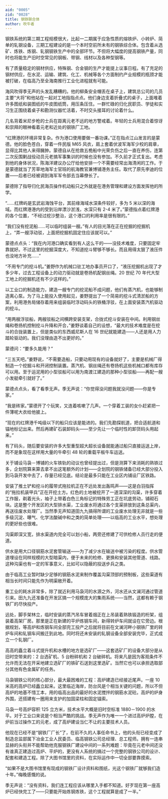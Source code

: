 ```yaml
---
aid: "0005"
zid: "0028"
title: 钢铁联合体
author: 吹牛者
---
```


钢铁系统的第三期工程规模很大，比起一二期属于应急性质的熔铁炉、小转炉、简单的轧钢设备，三期工程建设的是一个本时空前所未有的钢铁综合体。包含着从选矿、炼铁、炼钢、轧钢钢铁生产中的全部环节。不但将大幅度的提高钢铁产量，同时也将能生产旧时空常见的钢板、带钢、线材以及各种型钢等。

有了质量稳定的钢材供应，特殊钢、合金钢的生产才能提上议事日程。有了充足的钢材供应，在水泥、运输、建筑、化工、机械等各个方面制约产业规模的瓶颈才能被打破，在临高乃至全海南推行工业化进程就有可能。

海风吹得季无声的头发乱糟糟的。他的柳条安全帽丢在桌子上，建筑总公司的几员主要“大将”和他站在一起对工地指指点点。他们身边支着折叠式的桌子，上面堆着许多图纸和装图纸的牛皮图纸筒，用压条压住。一群忙碌的归化民职员、学徒和实习生正围绕着桌子和勘测仪器忙活着，不时交头接耳的讨论着什么。

几名背着米尼步枪的士兵在距离元老不远的地方警戒着。年轻的士兵用混合着惊讶和崇拜的眼神看着元老和近处的钢铁厂工地。

“红牌港的环境非常复杂。作为港口使用要做一番功课。”正在指点江山发言的是蒙德。他的脸色苍白，穿着一件民版 M65 风衣，肩上套着伏波军海军少校的肩章，显得比其他人来得臃肿。蒙德自从在抢救五桅船中光荣负伤之后一直在养伤，连第二次反围剿战役动员元老搞军事集训的时候也没有参加。不久前才正式复出。考虑到他的身体状况，陈海洋建议办公厅给他安排一个不需要经常出海清闲的工作。于是蒙德就当了芳草地海军士官班的航海教官兼博铺港务主任。取代了原先李迪的位置——后者已经被调到海军军令部去当幕僚长了。

蒙德除了指导归化民海员操作机动船只之外就是在港务管理和建设方面发挥他的所学。

“……红牌屿是玄武岩海蚀平台，其前缘海域水深条件较好，多为 5 米以深的海域。而红牌港港内的受到沿岸漂沙淤浅，水深只有 2-4 米了。”蒙德指点着红牌港的各个位置，“不经过挖沙整治，这个港口的利用率是很有限的。”

“我们没有挖泥船……可以临时组装一艘。”有人的目光落在正在挖掘的挖掘机上，“弄一艘浮动驳，上面把挖掘机固定住应该就可以。”

蒙德点点头：“我在内河港口确实看到有人这么干的——没技术难度，只要固定牢靠就好。不过这里的挖掘深度大，不知道挖斗臂够不够长。而且用得太狠了液压件也没地方补充……”

“不用专门的挖斗机。”姜野作为机械口驻工地办事员开口了，“液压挖掘机出现了才多少年，过去工程设备上的动力驱动就是卷扬机配钢丝绳。20 世纪 70 年代大型工地上的挖掘机还有不少这样的。”

以工业口的制造能力，建造一艘专门的挖泥船不成问题，他们有蒸汽机，也能够制造离心泵。为了马上能投入使用起见，姜野提出了一个简易的挖斗式清淤船的方案，利用港务局储存着用来组装临时浮动码头的铁桶浮驳，在上面安装蒸汽机驱动的挖斗。

“用两艘浮驳船，两艘驳船之间横跨安装支架，合拢式挖斗安装在中间。利用钢丝绳和卷扬机控制挖斗升降和开合，”姜野谈着自己的设想，“最大的技术难度是在挖斗的合拢装置上，但是类似的东西威尼斯人在 16 世纪就能建造——人还是用人力踏轮驱动的。我们没理由造不出更好的。”

蒙德问：“要多久能用？”

“三五天吧。”姜野说，“不需要造船，只要动用现有的设备就好了，主要是机械厂得制造一个挖掘斗和开闭控制装置。蒸汽机、钢丝绳还有卷扬机这些机械口都有库存可以用。至于运泥用的小型驳船可以用为南渡江建造的那种小型驳船——再配一艘小发艇牵引就好了。”

蒙德点点头，看了看季无声。季无声说：“你觉得没问题我就没问题——你是专家。”

“我是砖家。”蒙德开了个玩笑，又连着咳嗽了几声。一个穿着工装的女仆赶紧把一件薄呢大衣给他披上。

“现在的红牌港千吨级以下的船只应该是能进的。我们先勘探航道，把合适航道和锚地标记出来。然后再建矿石装卸码头——至少先让一个临时性的卸货码头用起来。”

有了码头，随后要安装的许多大型重型超大超长设备就能通过船只直接运送上岸，而不是象现在这样用大量的牛牵引 48 轮的重载平板牛车运送。

关于铺设马袅－博铺的火车铁轨的动议也曾经提出过，但是测算下来消耗的熟铁过多，企划院算来算去拿不出这笔额外的计划——企划院的钢铁储备已经大部分投入到马袅开发中去了，存量已经见底。结论是最多只能在工业区内铺设厂区铁路。

安装了推土铲和挖斗的履带式拖拉机正在不远处发出轰鸣声——这是白羽指挥的“拖拉机装甲兵”正在开挖土方。红色的土地被挖开了一道深深的沟渠，许多穿着工作服，剃着光头，袖子上带着白色三角标记的特殊劳工正在坑底劳动，铺砌石块。这是整个开发区的大型排水渠，工业废水将通过各个支渠排放到这条总渠内，再送往废水处理厂。当然季无声知道田九九搞得所谓的工业废水处理无非就是一些多级沉淀、曝气、化学法酸碱中和之类的简单处理——以临高的工业水平，想处理的更好些也很难。

沟渠即深又宽，排水渠道内完全可以划小船，两旁还修建了可供检修人员行走的便道。

供水是用大口径钢筋水泥套管输送——为了减少水在输送中被污染的程度。供水管道埋设在同样规模的大型暗渠内，便于未来的检修、更换和安装其他管道、线路。这种沟渠也有一定的军事意义，比如可以隐蔽的投送步兵之类。

由于临高工业暂时缺少足够的钢筋水泥来制作覆盖沟渠顶部的预制板，这些渠道有相当长时间只能先作为明渠敞开着。

重工业的耗水非常多，除了就近利用马袅河的水源之外，河水还从文澜河通过管道引来。田九九还准备在开发区搞一个规模庞大的集雨系统——当然，这都有赖于钢铁厂的尽快投产。

远处，脚手架林立，临时安装的蒸汽吊车冒着烟正在上吊装着熟铁锻造的桁架，组装着高架厂房。那里是正在新建的平炉炼钢车间，新得转炉车间就设在它旁边。根据规划，等高炉和炼钢车间全部完工投产之后就将目前在文澜河畔小钢铁厂里的转炉车间和轧钢车间搬迁到此地。同时将还未安装的轧钢设备全部安装完毕，正式成立一个轧钢厂。

高高的矗立着斗式提升机和水槽的地方是选矿厂——这套选矿厂的设备大部分是从旧时空带来的：2 台选矿机、5 台粉碎机和 2 台破碎机。将来凡是因为客观条件不允许而无法在开采地建立选矿厂的铁矿石送到这里选矿。当然它也可以承担选取部分其他有色金属矿的任务。

马袅钢铁公司的核心部分，最大最困难的工程：高炉建造已经接近尾声。一座 10 米高的高炉已经矗立起来。这里临近海岸，防台风是个相当关键的问题，所以不但高炉的地基不惜工本，用的临高出品的最好的水泥搅拌的钢筋水泥砼。高炉的炉身外围，还搭建有一圈用来支护的加固梁柱和固定锚索。

马袅一号高炉容积 125 立方米，技术水平大概是旧时空标准 1880－1900 的水平。对于工业口来说是个相当严酷的挑战。季无声作为唯一一个进过高炉炉膛，在炉前当过操作工的元老，成了高炉建设当仁不让的主要技术人员。

他现在已经不是“钢铁厂厂长”了，在前不久的人事任命书上，他的头衔已经变成了制造总监部属下冶金工业人民委员、临高钢铁公司总经理、总工程师。拥有一连串显赫的头衔并不能帮助他克服钢铁厂建设中间的一系列难题：毕竟在元老中间还没有谁真正建造过高炉、平炉的，更没有人系统的搞过一个完整的钢铁公司的设计、配套和建造工程。除了大图书馆里的资料，在实际运作中一切全部要靠摸索。

“如果不是大图书馆里有现成的钢铁厂设计资料和图纸，光这个钢铁厂就够我们造十年。”梅晚感慨的说。

季无声说：“没有资料，我们连工程应该从哪里入手都不知道。好歹现在第一座高炉已经快完工了——只要能开始炼钢炼铁，这个工程就算是成了一半。”

